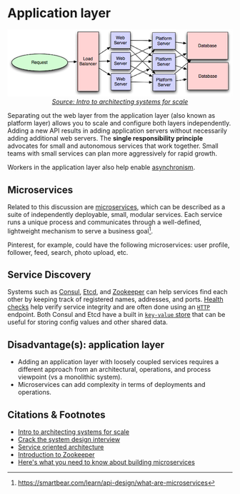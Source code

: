 # Application layer

<p align="center">
  <img src="../_assets/systems/application-layer.png">
  <br/>
  <i><a href=http://lethain.com/introduction-to-architecting-systems-for-scale/#platform_layer>Source: Intro to architecting systems for scale</a></i>
</p>

Separating out the web layer from the application layer (also known as platform layer) allows you to scale and configure both layers independently.  Adding a new API results in adding application servers without necessarily adding additional web servers.  The **single responsibility principle** advocates for small and autonomous services that work together.  Small teams with small services can plan more aggressively for rapid growth.

Workers in the application layer also help enable [asynchronism](./asynchronism.md).

## Microservices
Related to this discussion are [microservices](https://en.wikipedia.org/wiki/Microservices), which can be described as a suite of independently deployable, small, modular services.  Each service runs a unique process and communicates through a well-defined, lightweight mechanism to serve a business goal[^business-goals].

Pinterest, for example, could have the following microservices: user profile, follower, feed, search, photo upload, etc.

## Service Discovery
Systems such as [Consul](https://www.consul.io/docs/index.html), [Etcd](https://coreos.com/etcd/docs/latest), and [Zookeeper](http://www.slideshare.net/sauravhaloi/introduction-to-apache-zookeeper) can help services find each other by keeping track of registered names, addresses, and ports.  [Health checks](https://www.consul.io/intro/getting-started/checks.html) help verify service integrity and are often done using an [`HTTP`](./communication.md#hypertext-transfer-protocol-http) endpoint.  Both Consul and Etcd have a built in [`key-value` store](./database.md#key-value-store) that can be useful for storing config values and other shared data.

## Disadvantage(s): application layer
- Adding an application layer with loosely coupled services requires a different approach from an architectural, operations, and process viewpoint (vs a monolithic system).
- Microservices can add complexity in terms of deployments and operations.

## Citations & Footnotes
- [Intro to architecting systems for scale](http://lethain.com/introduction-to-architecting-systems-for-scale)
- [Crack the system design interview](http://www.puncsky.com/blog/2016-02-13-crack-the-system-design-interview)
- [Service oriented architecture](https://en.wikipedia.org/wiki/Service-oriented_architecture)
- [Introduction to Zookeeper](http://www.slideshare.net/sauravhaloi/introduction-to-apache-zookeeper)
- [Here's what you need to know about building microservices](https://cloudncode.wordpress.com/2016/07/22/msa-getting-started/)

[^business-goals]: https://smartbear.com/learn/api-design/what-are-microservices

